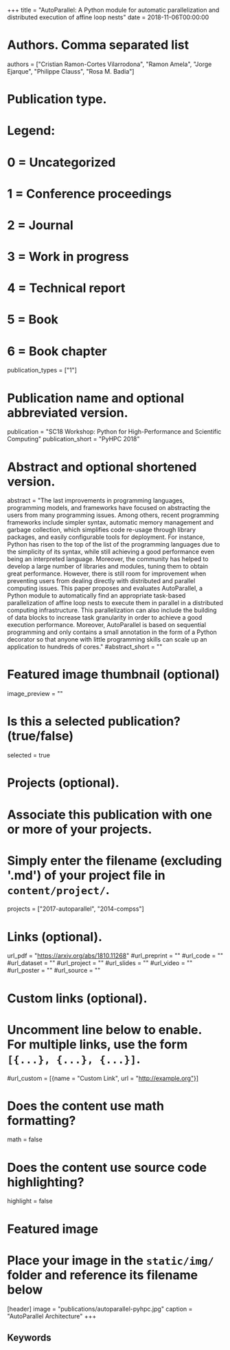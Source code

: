 +++
title = "AutoParallel: A Python module for automatic parallelization and distributed execution of affine loop nests"
date = 2018-11-06T00:00:00

# Authors. Comma separated list
authors = ["Cristian Ramon-Cortes Vilarrodona", "Ramon Amela", "Jorge Ejarque", "Philippe Clauss", "Rosa M. Badia"]

# Publication type.
# Legend:
# 0 = Uncategorized
# 1 = Conference proceedings
# 2 = Journal
# 3 = Work in progress
# 4 = Technical report
# 5 = Book
# 6 = Book chapter
publication_types = ["1"]

# Publication name and optional abbreviated version.
publication = "SC18 Workshop: Python for High-Performance and Scientific Computing"
publication_short = "PyHPC 2018"

# Abstract and optional shortened version.
abstract = "The last improvements in programming languages, programming models, and frameworks have focused on abstracting the users from many programming issues. Among others, recent programming frameworks include simpler syntax, automatic memory management and garbage collection, which simplifies code re-usage through library packages, and easily configurable tools for deployment. For instance, Python has risen to the top of the list of the programming languages due to the simplicity of its syntax, while still achieving a good performance even being an interpreted language. Moreover, the community has helped to develop a large number of libraries and modules, tuning them to obtain great performance. However, there is still room for improvement when preventing users from dealing directly with distributed and parallel computing issues. This paper proposes and evaluates AutoParallel, a Python module to automatically find an appropriate task-based parallelization of affine loop nests to execute them in parallel in a distributed computing infrastructure. This parallelization can also include the building of data blocks to increase task granularity in order to achieve a good execution performance. Moreover, AutoParallel is based on sequential programming and only contains a small annotation in the form of a Python decorator so that anyone with little programming skills can scale up an application to hundreds of cores."
#abstract_short = ""

# Featured image thumbnail (optional)
image_preview = ""

# Is this a selected publication? (true/false)
selected = true

# Projects (optional).
#   Associate this publication with one or more of your projects.
#   Simply enter the filename (excluding '.md') of your project file in `content/project/`.
projects = ["2017-autoparallel", "2014-compss"]

# Links (optional).
url_pdf = "https://arxiv.org/abs/1810.11268"
#url_preprint = ""
#url_code = ""
#url_dataset = ""
#url_project = ""
#url_slides = ""
#url_video = ""
#url_poster = ""
#url_source = ""

# Custom links (optional).
#   Uncomment line below to enable. For multiple links, use the form `[{...}, {...}, {...}]`.
#url_custom = [{name = "Custom Link", url = "http://example.org"}]

# Does the content use math formatting?
math = false

# Does the content use source code highlighting?
highlight = false

# Featured image
# Place your image in the `static/img/` folder and reference its filename below
[header]
image = "publications/autoparallel-pyhpc.jpg"
caption = "AutoParallel Architecture"
+++

<h2>Keywords</h2>
